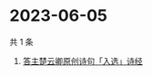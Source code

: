 # 2023-06-05

共 1 条

<!-- BEGIN -->
<!-- 最后更新时间 Mon Jun 05 2023 10:20:10 GMT+0800 (China Standard Time) -->

1. [答主楚云卿原创诗句「入选」诗经](https://www.zhihu.com/search?q=答主楚云卿原创诗句「入选」诗经)

<!-- END -->
